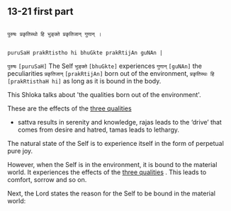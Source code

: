 ## 13-21 first part


```shloka-sa

पुरुषः प्रकृतिस्थो हि भुङ्क्ते प्रकृतिजान् गुणान् ।

```
```shloka-sa-hk

puruSaH prakRtistho hi bhuGkte prakRtijAn guNAn |

```
`पुरुषः` `[puruSaH]` The Self `भुङ्क्ते` `[bhuGkte]` experiences `गुणान्` `[guNAn]` the peculiarities `प्रकृतिजान्` `[prakRtijAn]` born out of the environment, `प्रकृतिस्थः हि` `[prakRtisthaH hi]` as long as it is bound in the body.

This Shloka talks about 'the qualities born out of the environment'. 

These are the effects of the 
[three qualities](2-45_to_2-46.md#satva_rajas_tamas)
 - sattva results in serenity and knowledge, rajas leads to the ‘drive’ that comes from desire and hatred, tamas leads to lethargy. 

The natural state of the Self is to experience itself in the form of perpetual pure joy. 

However, when the Self is in the environment, it is bound to the material world. It experiences the effects of the 
[three qualities](2-45_to_2-46.md#satva_rajas_tamas)
. This leads to comfort, sorrow and so on.

Next, the Lord states the reason for the Self to be bound in the material world:


